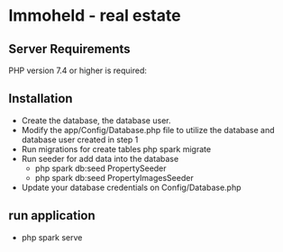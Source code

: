 # Immoheld - real estate 

## Server Requirements

PHP version 7.4 or higher is required:

## Installation
- Create the database, the database user.
- Modify the app/Config/Database.php file to utilize the database and database user created in step 1
- Run migrations for create tables
    php spark migrate
- Run seeder for add data into the database
    - php spark db:seed PropertySeeder
    - php spark db:seed PropertyImagesSeeder
- Update your database credentials on Config/Database.php

## run application
-  php spark serve


